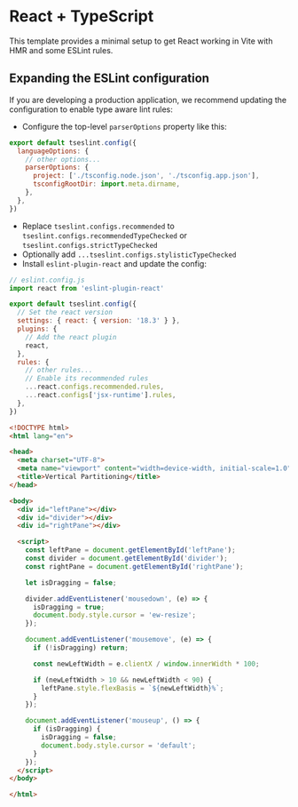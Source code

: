 # React + TypeScript

This template provides a minimal setup to get React working in Vite with HMR and some ESLint rules.

## Expanding the ESLint configuration

If you are developing a production application, we recommend updating the configuration to enable type aware lint rules:

- Configure the top-level `parserOptions` property like this:

```js
export default tseslint.config({
  languageOptions: {
    // other options...
    parserOptions: {
      project: ['./tsconfig.node.json', './tsconfig.app.json'],
      tsconfigRootDir: import.meta.dirname,
    },
  },
})
```

- Replace `tseslint.configs.recommended` to `tseslint.configs.recommendedTypeChecked` or `tseslint.configs.strictTypeChecked`
- Optionally add `...tseslint.configs.stylisticTypeChecked`
- Install `eslint-plugin-react` and update the config:

```js
// eslint.config.js
import react from 'eslint-plugin-react'

export default tseslint.config({
  // Set the react version
  settings: { react: { version: '18.3' } },
  plugins: {
    // Add the react plugin
    react,
  },
  rules: {
    // other rules...
    // Enable its recommended rules
    ...react.configs.recommended.rules,
    ...react.configs['jsx-runtime'].rules,
  },
})
```


```html
<!DOCTYPE html>
<html lang="en">

<head>
  <meta charset="UTF-8">
  <meta name="viewport" content="width=device-width, initial-scale=1.0">
  <title>Vertical Partitioning</title>
</head>

<body>
  <div id="leftPane"></div>
  <div id="divider"></div>
  <div id="rightPane"></div>

  <script>
    const leftPane = document.getElementById('leftPane');
    const divider = document.getElementById('divider');
    const rightPane = document.getElementById('rightPane');

    let isDragging = false;

    divider.addEventListener('mousedown', (e) => {
      isDragging = true;
      document.body.style.cursor = 'ew-resize';
    });

    document.addEventListener('mousemove', (e) => {
      if (!isDragging) return;

      const newLeftWidth = e.clientX / window.innerWidth * 100;

      if (newLeftWidth > 10 && newLeftWidth < 90) {
        leftPane.style.flexBasis = `${newLeftWidth}%`;
      }
    });

    document.addEventListener('mouseup', () => {
      if (isDragging) {
        isDragging = false;
        document.body.style.cursor = 'default';
      }
    });
  </script>
</body>

</html>
```